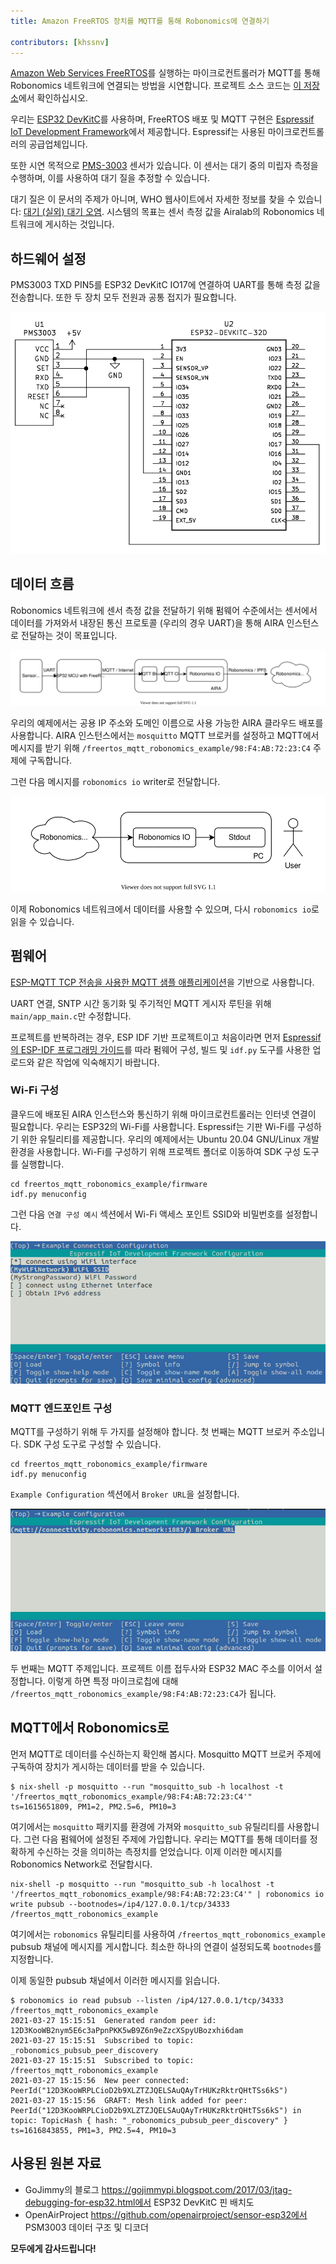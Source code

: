 ```yaml
---
title: Amazon FreeRTOS 장치를 MQTT를 통해 Robonomics에 연결하기

contributors: [khssnv]
---
```


[Amazon Web Services FreeRTOS](https://aws.amazon.com/freertos/)를 실행하는 마이크로컨트롤러가 MQTT를 통해 Robonomics 네트워크에 연결되는 방법을 시연합니다. 프로젝트 소스 코드는 [이 저장소](http://github.com/khssnv/freertos_mqtt_robonomics_example)에서 확인하십시오.

우리는 [ESP32 DevKitC](https://devices.amazonaws.com/detail/a3G0L00000AANtjUAH/ESP32-WROOM-32-DevKitC/)를 사용하며, FreeRTOS 배포 및 MQTT 구현은 [Espressif IoT Development Framework](https://github.com/espressif/esp-idf)에서 제공합니다. Espressif는 사용된 마이크로컨트롤러의 공급업체입니다.

또한 시연 목적으로 [PMS-3003](http://www.plantower.com/en/content/?107.html) 센서가 있습니다. 이 센서는 대기 중의 미립자 측정을 수행하며, 이를 사용하여 대기 질을 추정할 수 있습니다.

대기 질은 이 문서의 주제가 아니며, WHO 웹사이트에서 자세한 정보를 찾을 수 있습니다: [대기 (실외) 대기 오염](https://www.who.int/news-room/fact-sheets/detail/ambient-(outdoor)-air-quality-and-health). 시스템의 목표는 센서 측정 값을 Airalab의 Robonomics 네트워크에 게시하는 것입니다.

## 하드웨어 설정

PMS3003 TXD PIN5를 ESP32 DevKitC IO17에 연결하여 UART를 통해 측정 값을 전송합니다.
또한 두 장치 모두 전원과 공통 접지가 필요합니다.

![Wiring Diagram](../images/freertos-mqtt/wiring.png)

## 데이터 흐름

Robonomics 네트워크에 센서 측정 값을 전달하기 위해 펌웨어 수준에서는 센서에서 데이터를 가져와서 내장된 통신 프로토콜 (우리의 경우 UART)을 통해 AIRA 인스턴스로 전달하는 것이 목표입니다.

![Sending](../images/freertos-mqtt/send.svg)

우리의 예제에서는 공용 IP 주소와 도메인 이름으로 사용 가능한 AIRA 클라우드 배포를 사용합니다.
AIRA 인스턴스에서는 `mosquitto` MQTT 브로커를 설정하고 MQTT에서 메시지를 받기 위해 `/freertos_mqtt_robonomics_example/98:F4:AB:72:23:C4` 주제에 구독합니다.

그런 다음 메시지를 `robonomics io` writer로 전달합니다.

![Receiving](../images/freertos-mqtt/recv.svg)

이제 Robonomics 네트워크에서 데이터를 사용할 수 있으며, 다시 `robonomics io`로 읽을 수 있습니다.

## 펌웨어

[ESP-MQTT TCP 전송을 사용한 MQTT 샘플 애플리케이션](https://github.com/espressif/esp-idf/tree/master/examples/protocols/mqtt/tcp)을 기반으로 사용합니다.

UART 연결, SNTP 시간 동기화 및 주기적인 MQTT 게시자 루틴을 위해 `main/app_main.c`만 수정합니다.

프로젝트를 반복하려는 경우, ESP IDF 기반 프로젝트이고 처음이라면 먼저 [Espressif의 ESP-IDF 프로그래밍 가이드](https://docs.espressif.com/projects/esp-idf/en/latest/esp32/get-started/index.html#installation-step-by-step)를 따라 펌웨어 구성, 빌드 및 `idf.py` 도구를 사용한 업로드와 같은 작업에 익숙해지기 바랍니다.

### Wi-Fi 구성

클우드에 배포된 AIRA 인스턴스와 통신하기 위해 마이크로컨트롤러는 인터넷 연결이 필요합니다.
우리는 ESP32의 Wi-Fi를 사용합니다.
Espressif는 기판 Wi-Fi를 구성하기 위한 유틸리티를 제공합니다.
우리의 예제에서는 Ubuntu 20.04 GNU/Linux 개발 환경을 사용합니다.
Wi-Fi를 구성하기 위해 프로젝트 폴더로 이동하여 SDK 구성 도구를 실행합니다.

```console
cd freertos_mqtt_robonomics_example/firmware
idf.py menuconfig
```

그런 다음 `연결 구성 예시` 섹션에서 Wi-Fi 액세스 포인트 SSID와 비밀번호를 설정합니다.

![Menuconfig Wi-Fi](../images/freertos-mqtt/menuconfig-wi-fi.png)

### MQTT 엔드포인트 구성

MQTT를 구성하기 위해 두 가지를 설정해야 합니다.
첫 번째는 MQTT 브로커 주소입니다.
SDK 구성 도구로 구성할 수 있습니다.

```console
cd freertos_mqtt_robonomics_example/firmware
idf.py menuconfig
```

`Example Configuration` 섹션에서 `Broker URL`을 설정합니다.

![Menuconfig MQTT](../images/freertos-mqtt/menuconfig-mqtt.png)

두 번째는 MQTT 주제입니다.
프로젝트 이름 접두사와 ESP32 MAC 주소를 이어서 설정합니다.
이렇게 하면 특정 마이크로칩에 대해 `/freertos_mqtt_robonomics_example/98:F4:AB:72:23:C4`가 됩니다.

## MQTT에서 Robonomics로

먼저 MQTT로 데이터를 수신하는지 확인해 봅시다.
Mosquitto MQTT 브로커 주제에 구독하여 장치가 게시하는 데이터를 받을 수 있습니다.

```console
$ nix-shell -p mosquitto --run "mosquitto_sub -h localhost -t '/freertos_mqtt_robonomics_example/98:F4:AB:72:23:C4'"
ts=1615651809, PM1=2, PM2.5=6, PM10=3
```

여기에서는 `mosquitto` 패키지를 환경에 가져와 `mosquitto_sub` 유틸리티를 사용합니다.
그런 다음 펌웨어에 설정된 주제에 가입합니다.
우리는 MQTT를 통해 데이터를 정확하게 수신하는 것을 의미하는 측정치를 얻었습니다.
이제 이러한 메시지를 Robonomics Network로 전달합시다.

```console
nix-shell -p mosquitto --run "mosquitto_sub -h localhost -t '/freertos_mqtt_robonomics_example/98:F4:AB:72:23:C4'" | robonomics io write pubsub --bootnodes=/ip4/127.0.0.1/tcp/34333 /freertos_mqtt_robonomics_example
```

여기에서는 `robonomics` 유틸리티를 사용하여 `/freertos_mqtt_robonomics_example` pubsub 채널에 메시지를 게시합니다.
최소한 하나의 연결이 설정되도록 `bootnodes`를 지정합니다.

이제 동일한 pubsub 채널에서 이러한 메시지를 읽습니다.

```console
$ robonomics io read pubsub --listen /ip4/127.0.0.1/tcp/34333 /freertos_mqtt_robonomics_example
2021-03-27 15:15:51  Generated random peer id: 12D3KooWB2nym5E6c3aPpnPKK5wB9Z6n9eZzcXSpyUBozxhi6dam
2021-03-27 15:15:51  Subscribed to topic: _robonomics_pubsub_peer_discovery
2021-03-27 15:15:51  Subscribed to topic: /freertos_mqtt_robonomics_example
2021-03-27 15:15:56  New peer connected: PeerId("12D3KooWRPLCioD2b9XLZTZJQELSAuQAyTrHUKzRktrQHtTSs6kS")
2021-03-27 15:15:56  GRAFT: Mesh link added for peer: PeerId("12D3KooWRPLCioD2b9XLZTZJQELSAuQAyTrHUKzRktrQHtTSs6kS") in topic: TopicHash { hash: "_robonomics_pubsub_peer_discovery" }
ts=1616843855, PM1=3, PM2.5=4, PM10=3
```

## 사용된 원본 자료

* GoJimmy의 블로그 https://gojimmypi.blogspot.com/2017/03/jtag-debugging-for-esp32.html에서 ESP32 DevKitC 핀 배치도
* OpenAirProject https://github.com/openairproject/sensor-esp32에서 PSM3003 데이터 구조 및 디코더

**모두에게 감사드립니다!**
